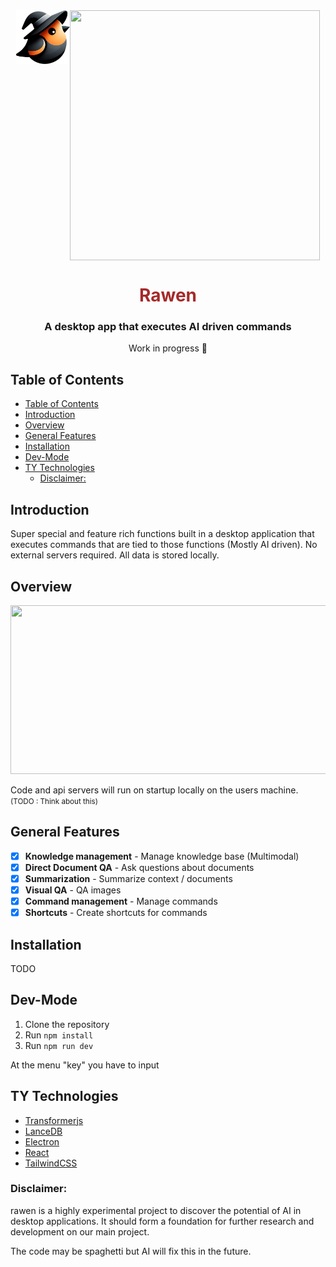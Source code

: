 <center>
<div style="display:flex;justify-content:center; ">
  <img src="public/mainlogo.png" width="86" height="86" />
  <img src="https://i.ibb.co/0VL8HP5/pilot.png" width="400" height="400" />
</div>
<h1 style="color:brown">Rawen </h1>

### A desktop app that executes AI driven commands

Work in progress 🚧

</center>


## Table of Contents

- [Table of Contents](#table-of-contents)
- [Introduction](#introduction)
- [Overview](#overview)
- [General Features](#general-features)
- [Installation](#installation)
- [Dev-Mode](#dev-mode)
- [TY Technologies](#ty-technologies)
  - [Disclaimer:](#disclaimer)

## Introduction

Super special and feature rich functions built in a desktop application that executes commands that are tied to those functions (Mostly AI driven).
No external servers required. All data is stored locally.

## Overview

<img src="https://i.ibb.co/Wx4wgKK/overview.png" width="550" height="270" />

Code and api servers will run on startup locally on the users machine. <br> <small>(TODO : Think about this) </small>

## General Features

- [x] **Knowledge management** - Manage knowledge base (Multimodal)
- [x] **Direct Document QA** - Ask questions about documents
- [x] **Summarization** - Summarize context / documents
- [x] **Visual QA** - QA images
- [x] **Command management** - Manage commands
- [x] **Shortcuts** - Create shortcuts for commands

## Installation

TODO

## Dev-Mode

1. Clone the repository
2. Run `npm install`
3. Run `npm run dev`

At the menu "key" you have to input 

## TY Technologies

- [Transformerjs](https://github.com/xenova/transformers.js)
- [LanceDB](https://github.com/lancedb/lancedb)
- [Electron](https://www.electronjs.org/)
- [React](https://reactjs.org/)
- [TailwindCSS](https://tailwindcss.com/)

### Disclaimer:

rawen is a highly experimental project to discover the potential of AI in desktop applications. It should form a foundation for further research and development on our main project.

The code may be spaghetti but AI will fix this in the future.
